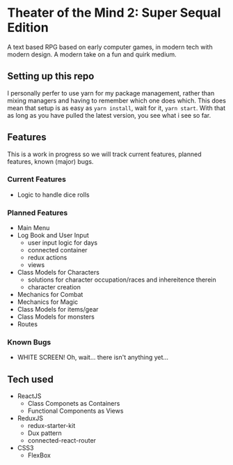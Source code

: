 # Theater of the Mind 2: Super Sequal Edition

A text based RPG based on early computer games, in modern tech with modern design. A modern take on a fun and quirk medium.

## Setting up this repo

I personally perfer to use yarn for my package management, rather than mixing managers and having to remember which one does which. This does mean that setup is as easy as `yarn install`, wait for it, `yarn start`. With that as long as you have pulled the latest version, you see what i see so far.

## Features

This is a work in progress so we will track current features, planned features, known (major) bugs.

### Current Features

* Logic to handle dice rolls

### Planned Features

* Main Menu
* Log Book and User Input
  * user input logic for days
  * connected container
  * redux actions
  * views
* Class Models for Characters
  * solutions for character occupation/races and inhereitence therein
  * character creation
* Mechanics for Combat
* Mechanics for Magic
* Class Models for items/gear
* Class Models for monsters
* Routes

### Known Bugs

* WHITE SCREEN! Oh, wait... there isn't anything yet...

## Tech used

* ReactJS
  * Class Componets as Containers
  * Functional Components as Views
* ReduxJS
  * redux-starter-kit
  * Dux pattern
  * connected-react-router
* CSS3
  * FlexBox
